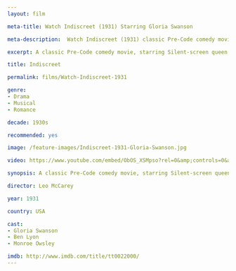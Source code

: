 ```yaml
---
layout: film

meta-title: Watch Indiscreet (1931) Starring Gloria Swanson

meta-description:  Watch Indiscreet (1931) classic Pre-Code comedy movie, starring Silent-screen queen Gloria Swanson. Watch old public domain films at La Filmothèque.

excerpt: A classic Pre-Code comedy movie, starring Silent-screen queen Gloria Swanson. Geraldine has grown tired of her boyfriend's infidelities and she finally decides to break up with him. Soon she meets and falls in love with a new man. Her new relationship turns out very well until her sister returns from a trip and introduces Geraldine's ex-boyfriend as the new man in her life.

title: Indiscreet

permalink: films/Watch-Indiscreet-1931

genre:
- Drama
- Musical
- Romance

decade: 1930s

recommended: yes

image: /feature-images/Indiscreet-1931-Gloria-Swanson.jpg

video: https://www.youtube.com/embed/ObOS_XSMpso?rel=0&amp;controls=0&amp;showinfo=0

synopsis: A classic Pre-Code comedy movie, starring Silent-screen queen Gloria Swanson. Geraldine has grown tired of her boyfriend's infidelities and she finally decides to break up with him. Soon she meets and falls in love with a new man. Her new relationship turns out very well until her sister returns from a trip and introduces Geraldine's ex-boyfriend as the new man in her life.

director: Leo McCarey

year: 1931

country: USA

cast:
- Gloria Swanson
- Ben Lyon
- Monroe Owsley

imdb: http://www.imdb.com/title/tt0022000/
---
```


